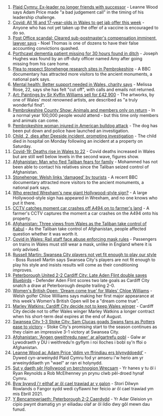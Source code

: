 1. [Plaid Cymru: Ex-leader no longer friends with successor](https://www.bbc.co.uk/news/uk-wales-politics-58159654) - Leanne Wood says Adam Price made "a bad judgement call" in the timing of his leadership challenge.
2. [Covid: All 16 and 17-year-olds in Wales to get jab offer this week](https://www.bbc.co.uk/news/uk-wales-58256533) - Anyone who has not yet taken up the offer of a vaccine is encouraged to do so.
3. [Post Office scandal: Cleared sub-postmaster's compensation imminent, lawyer says](https://www.bbc.co.uk/news/uk-wales-58233304) - Noel Thomas is one of dozens to have their false accounting convictions quashed.
4. [Porthcawl dementia patient missing for 30 hours found in ditch](https://www.bbc.co.uk/news/uk-wales-58254835) - Joseph Hughes was found by an off-duty officer named Amy after going missing from his care home.
5. [Plea to respect Stonehenge research sites in Pembrokeshire](https://www.bbc.co.uk/news/uk-wales-58247235) - A BBC documentary has attracted more visitors to the ancient monuments, a national park says.
6. [Mental health: Better support needed in Wales, charity says](https://www.bbc.co.uk/news/uk-wales-58247704) - Melissa Rose, 22, says she has felt "cut off", with calls and emails not returned.
7. [Art: Paintings by Sir Kyffin Williams sell for £42,900](https://www.bbc.co.uk/news/uk-wales-58243611) - The artworks, by one of Wales' most renowned artists, are described as "a truly wonderful find".
8. [Pembrokeshire County Show: Animals and members only on return](https://www.bbc.co.uk/news/uk-wales-58246688) - In a normal year 100,000 people would attend - but this time only members and animals can come.
9. [Pembrokeshire woman injured in American bulldog attack](https://www.bbc.co.uk/news/uk-wales-58248554) - The dog has been put down and police have launched an investigation.
10. [Child, 2, dies after Deeside incident, prompting investigation](https://www.bbc.co.uk/news/uk-wales-58246055) - The child died in hospital on Monday following an incident at a property on Saturday.
11. [Covid-19: Deaths rise in Wales to 22](https://www.bbc.co.uk/news/uk-wales-58244250) - Covid deaths increased in Wales but are still well below levels in the second wave, figures show.
12. [Afghanistan: Man who fled Taliban fears for family](https://www.bbc.co.uk/news/uk-wales-58248562) - Mohammed has not been able to contact his relatives since the Taliban seized control of Afghanistan.
13. [Stonehenge: Welsh links 'damaged' by tourists](https://www.bbc.co.uk/news/uk-wales-58250138) - A recent BBC documentary attracted more visitors to the ancient monuments, a national park says.
14. [Who erected Wrexham's new giant Hollywood-style sign?](https://www.bbc.co.uk/news/uk-wales-58248494) - A large Hollywood-style sign has appeared in Wrexham, and no one knows who put it there.
15. [CCTV catches moment car crashes off A494 on to farmer's land](https://www.bbc.co.uk/news/uk-wales-58243619) - A farmer's CCTV captures the moment a car crashes on the A494 onto his property.
16. [Afghanistan: Three views from Wales as the Taliban take control of Kabul](https://www.bbc.co.uk/news/uk-wales-58238554) - As the Taliban take control of Afghanistan, people affected question whether it was worth it.
17. [Covid in Wales: Rail staff face abuse enforcing mask rules](https://www.bbc.co.uk/news/uk-wales-58205655) - Passengers on trains in Wales must still wear a mask, unlike in England where it is only advised.
18. [Russell Martin: Swansea City players not yet fit enough to play our style](https://www.bbc.co.uk/sport/football/58251985) - Boss Russell Martin says Swansea City's players are not fit enough to play his style and insists results will come as their conditioning improves.
19. [Peterborough United 2-2 Cardiff City: Late Aden Flint double saves Bluebirds](https://www.bbc.co.uk/sport/football/58154319) - Defender Aden Flint scores two late goals as Cardiff City snatch a draw at Peterborough despite trailing 2-0.
20. [Women's British Open: 'Dream come true' for Wales' Chloe Williams](https://www.bbc.co.uk/sport/wales/58237712) - Welsh golfer Chloe Williams says making her first major appearance at this week's Women's British Open will be a "dream come true".
21. [Marley Watkins: Cardiff City decide not to keep Wales winger](https://www.bbc.co.uk/sport/football/58251707) - Cardiff City decide not to offer Wales winger Marley Watkins a longer contract when his short-term deal expires at the end of August.
22. [Swansea City 1-3 Stoke City: Sam Clucas goads Swans fans as Potters ease to victory](https://www.bbc.co.uk/sport/football/58154317) - Stoke City's promising start to the season continues as they claim an impressive 3-1 victory at Swansea City.
23. [Afghanistan: 'Angen gweithredu nawr' ar ailgartrefu pobl](https://www.bbc.co.uk/newyddion/58246445) - Galw ar Lywodraeth y DU i weithredu'n gyflym i roi lloches i bobl sy'n ffoi o Afghanistan.
24. [Leanne Wood ac Adam Price 'ddim yn ffrindiau ers blynyddoedd'](https://www.bbc.co.uk/newyddion/58234858) - Dywed cyn-arweinydd Plaid Cymru fod yr amseru i'w herio am yr arweinyddiaeth yn "wael" ar ran ei holynydd.
25. [Sut y daeth sêr Hollywood yn berchnogion Wrecsam](https://www.bbc.co.uk/newyddion/58186778) - Yr hanes y tu ôl i Ryan Reynolds a Rob McElhenney yn prynu clwb pêl-droed hynaf Cymru.
26. [Byw bywyd i'r eithaf ar ôl cael trawiad ar y galon](https://www.bbc.co.uk/newyddion/58246235) - Stori Dilwyn Rowlands o Fangor sydd wedi cyflawni her feicio ar ôl cael trawiad ym mis Ebrill 2021.
27. [Y Bencampwriaeth: Peterborough 2-2 Caerdydd](https://www.bbc.co.uk/newyddion/58249915) - Yr Adar Gleision yn cipio pwynt dramatig yn yr eiliadau olaf ar ôl ildio dwy gôl mewn dau funud.

